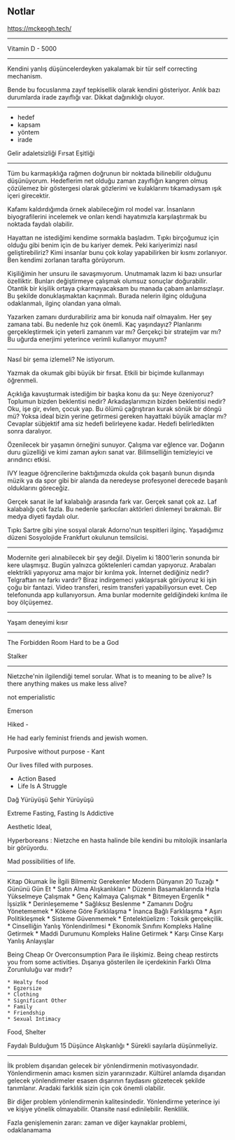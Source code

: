 ## Notlar

https://mckeogh.tech/

-----------

Vitamin D - 5000 

-----------

Kendini yanlış düşüncelerdeyken yakalamak bir tür self correcting mechanism.

Bende bu focuslanma zayıf tepkisellik olarak kendini gösteriyor. Anlık bazı durumlarda irade zayıflığı var. Dikkat dağınıklığı oluyor. 

-----------

* hedef
* kapsam
* yöntem
* irade

Gelir adaletsizliği Fırsat Eşitliği

-----------

Tüm bu karmaşıklığa rağmen doğrunun bir noktada bilinebilir olduğunu düşünüyorum. Hedeflerim net olduğu zaman zayıflığın kangren olmuş çözülemez bir göstergesi olarak gözlerimi ve kulaklarımı tıkamadıysam ışık içeri girecektir.

Kafamı kaldırdığımda örnek alabileceğim rol model var. İnsanların biyografilerini incelemek ve onları kendi hayatımızla karşılaştırmak bu noktada faydalı olabilir. 

Hayattan ne istediğimi kendime sormakla başladım. Tıpkı birçoğumuz için olduğu gibi benim için de bu kariyer demek. Peki kariyerimizi nasıl geliştirebiliriz? Kimi insanlar bunu çok kolay yapabilirken bir kısmı zorlanıyor. Ben kendimi zorlanan tarafta görüyorum. 

Kişiliğimin her unsuru ile savaşmıyorum. Unutmamak lazım ki bazı unsurlar özelliktir. Bunları değiştirmeye çalışmak olumsuz sonuçlar doğurabilir. Otantik bir kişilik ortaya çıkarmayacaksam bu manada çabam anlamsızlaşır. Bu şekilde donuklaşmaktan kaçınmalı. Burada nelerin ilginç olduğuna odaklanmalı, ilginç olandan yana olmalı.

Yazarken zamanı durdurabiliriz ama bir konuda naif olmayalım. Her şey zamana tabi. Bu nedenle hız çok önemli. Kaç yaşındayız? Planlarımı gerçekleştirmek için yeterli zamanım var mı? Gerçekçi bir stratejim var mı? Bu uğurda enerjimi yeterince verimli kullanıyor muyum?

------------

Nasıl bir şema izlemeli? Ne istiyorum.

Yazmak da okumak gibi büyük bir fırsat. Etkili bir biçimde kullanmayı öğrenmeli. 

Açıklığa kavuşturmak istediğim bir başka konu da şu: Neye özeniyoruz? Toplumun bizden beklentisi nedir? Arkadaşlarımızın bizden beklentisi nedir? Oku, işe gir, evlen, çocuk yap. Bu ölümü çağrıştıran kurak sönük bir döngü mü? Yoksa ideal bizin yerine getirmesi gereken hayattaki büyük amaçlar mı? Cevaplar sübjektif ama siz hedefi belirleyene kadar. Hedefi belirledikten sonra daralıyor. 

Özenilecek bir yaşamın örneğini sunuyor. Çalışma var eğlence var. Doğanın duru güzelliği ve kimi zaman aykırı sanat var. 
Bilimselliğin temizleyici ve arındırıcı etkisi.

IVY league öğrencilerine baktığımızda okulda çok başarılı bunun dışında müzik ya da spor gibi bir alanda da neredeyse profesyonel derecede başarılı olduklarını göreceğiz. 

Gerçek sanat ile laf kalabalığı arasında fark var. Gerçek sanat çok az. Laf kalabalığı çok fazla. Bu nedenle şarkıcıları aktörleri dinlemeyi bırakmalı. Bir medya diyeti faydalı olur. 

Tıpkı Sartre gibi yine sosyal olarak Adorno'nun tespitleri ilginç. Yaşadığımız düzeni Sosyolojide Frankfurt okulunun temsilcisi.


---------------------

Modernite geri alınabilecek bir şey değil. Diyelim ki 1800'lerin sonunda bir kere ulaşmışız. Bugün yalnızca göktelenleri camdan yapıyoruz. Arabaları elektrikli yapıyoruz ama major bir kırılma yok.
İnternet dediğiniz nedir? Telgraftan ne farkı vardır? Biraz indirgemeci yaklaşırsak görüyoruz ki işin çoğu bir fantazi. Video transferi, resim transferi yapabiliyorsun evet. Cep telefonunda app kullanıyorsun. Ama bunlar modernite geldiğindeki kırılma ile boy ölçüşemez.

---------------------

Yaşam deneyimi kısır

---------------------


The Forbidden Room
Hard to be a God

Stalker

---------------------


Nietzche'nin ilgilendiği temel sorular. What is to meaning to be alive? Is there anything makes us make less alive?

not emperialistic

Emerson

Hiked - 


He had early feminist friends and jewish women.

Purposive without purpose - Kant


Our lives filled with purposes.

* Action Based
* Life Is A Struggle

Dağ Yürüyüşü
Şehir Yürüyüşü

Extreme Fasting,
Fasting Is Addictive

Aesthetic Ideal, 

Hyperboreans : Nietzche en hasta halinde bile kendini bu mitolojik insanlarla bir görüyordu.


Mad possibilities of life.  	

---------


Kitap Okumak İle İlgili Bilmemiz Gerekenler
Modern Dünyanın 20 Tuzağı
	* Gününü Gün Et
	* Satın Alma Alışkanlıkları
	* Düzenin Basamaklarında Hızla Yükselmeye Çalışmak
	* Genç Kalmaya Çalışmak
	* Bitmeyen Ergenlik
	* İşsizlik
	* Derinleşememe
	* Sağlıksız Beslenme
	* Zamanını Doğru Yönetememek
	* Kökene Göre Farklılaşma
	* İnanca Bağlı Farklılaşma
	* Aşırı Politikleşmek
	* Sisteme Güvenmemek
	* Entelektüelizm : Toksik gerçekçilik.
	* Cinselliğin Yanlış Yönlendirilmesi
	* Ekonomik Sınıfını Kompleks Haline Getirmek
	* Maddi Durumunu Kompleks Haline Getirmek
	* Karşı Cinse Karşı Yanlış Anlayışlar
	
Being Cheap Or Overconsumption
Para ile ilişkimiz. Being cheap restircts you from some activities. 
Dışarıya gösterilen ile içerdekinin Farklı Olma Zorunluluğu var mıdır?
	
	* Healty food
	* Egzersize
	* Clothing
	* Significant Other
	* Family
	* Friendship
	* Sexual Intimacy
	
	
Food, Shelter

Faydalı Bulduğum 15 Düşünce Alışkanlığı
	* Sürekli sayılarla düşünmeliyiz.
	
---------

İlk problem dışarıdan gelecek bir yönlendirmenin motivasyondadır. Yönlendirmenin amacı kısmen sizin yararınızadır.
Kültürel anlamda dışarıdan gelecek yönlendirmeler esasen dışarının faydasını gözetecek şekilde tanımlanır.
Aradaki farklılık sizin için çok önemli olabilir.

Bir diğer problem yönlendirmenin kalitesindedir. Yönlendirme yeterince iyi ve kişiye yönelik olmayabilir.
Otansite nasıl edinilebilir. Renklilik.

Fazla genişlemenin zararı: zaman ve diğer kaynaklar problemi, odaklanamama
